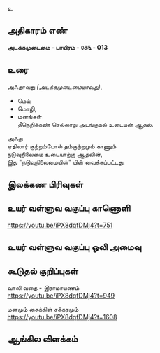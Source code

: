 உ


## அதிகாரம் எண்

**அடக்கமுடைமை - பாயிரம் - ௦௧௩ - 013**

## உரை

அஃதாவது _(அடக்கமுடைமையாவது)_,  
* மெய்,  
* மொழி,  
* மனங்கள்  
தீநெறிக்கண் செல்லாது அடங்குதல் உடையன் ஆதல்.  

அஃது  
ஏதிலார் குற்றம்போல் தம்குற்றமும் காணும்  
நடுவுநிலைமை உடையாற்கு ஆதலின்,  
இது "நடுவுநிலைமையின்" பின் வைக்கப்பட்டது.

## இலக்கண பிரிவுகள் 


## உயர் வள்ளுவ வகுப்பு காணொளி

https://youtu.be/iPX8dqfDMj4?t=751

## உயர் வள்ளுவ வகுப்பு ஒலி அமைவு 


## கூடுதல் குறிப்புகள்  

வாலி வதை - இராமாயணம்    
https://youtu.be/iPX8dqfDMj4?t=949

மனமும் சைக்கிள் சக்கரமும்  
https://youtu.be/iPX8dqfDMj4?t=1608

## ஆங்கில விளக்கம்

